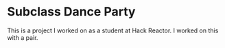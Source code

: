 # Subclass Dance Party

This is a project I worked on as a student at Hack Reactor. I worked on this with a pair.